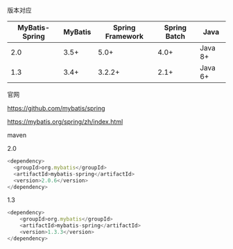 版本对应

| MyBatis-Spring | MyBatis | Spring Framework | Spring Batch | Java |
| - | - | - | - | - |
| 2.0 | 3.5+ | 5.0+ | 4.0+ | Java 8+ |
| 1.3 | 3.4+ | 3.2.2+ | 2.1+ | Java 6+ |




官网

https://github.com/mybatis/spring

https://mybatis.org/spring/zh/index.html



maven

2.0

```javascript
<dependency>
  <groupId>org.mybatis</groupId>
  <artifactId>mybatis-spring</artifactId>
  <version>2.0.6</version>
</dependency>
```

1.3

```javascript
<dependency>
    <groupId>org.mybatis</groupId>
    <artifactId>mybatis-spring</artifactId>
    <version>1.3.3</version>
</dependency>
```

